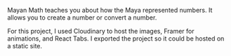 Mayan Math teaches you about how the Maya represented numbers. It allows you to create a number or convert a number.

For this project, I used Cloudinary to host the images, Framer for animations, and React Tabs. I exported the project so it could be hosted on a static site.
